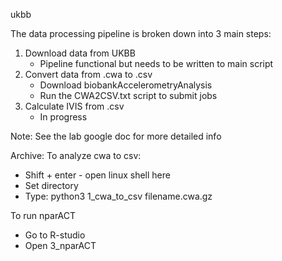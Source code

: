ukbb

The data processing pipeline is broken down into 3 main steps:
 1. Download data from UKBB
	- Pipeline functional but needs to be written to main script
 2. Convert data from .cwa to .csv
	- Download biobankAccelerometryAnalysis
	- Run the CWA2CSV.txt script to submit jobs
 3. Calculate IVIS from .csv
	- In progress

Note: See the lab google doc for more detailed info


Archive:
To analyze cwa to csv: 
- Shift + enter - open linux shell here 
- Set directory 
- Type: python3 1_cwa_to_csv filename.cwa.gz

To run nparACT
- Go to R-studio
- Open 3_nparACT 



